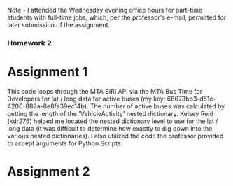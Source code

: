 Note - I attended the Wednesday evening office hours for part-time students with full-time jobs, which, per the professor's e-mail, permitted for later submission of the assignment.

### Homework 2

# Assignment 1
This code loops through the MTA SIRI API via the MTA Bus Time for Developers for lat / long data for active buses (my key: 68673bb3-d51c-4206-889a-8e8fa39ec14b).  The number of active buses was calculated by getting the length of the 'VehicleActivity' nested dictionary.  Kelsey Reid (kdr276) helped me located the nested dictionary level to use for the lat / long data (it was difficult to determine how exactly to dig down into the various nested dictionaries).  I also utilized the code the professor provided to accept arguments for Python Scripts.

# Assignment 2

